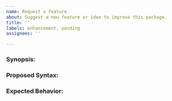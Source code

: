 ```yaml
---
name: Request a feature
about: Suggest a new feature or idea to improve this package.
title: ''
labels: enhancement, pending
assignees: ''

---
```


<!-- PLEASE COMPLETE THIS TEMPLATE -->

### Synopsis:


### Proposed Syntax:


### Expected Behavior:
